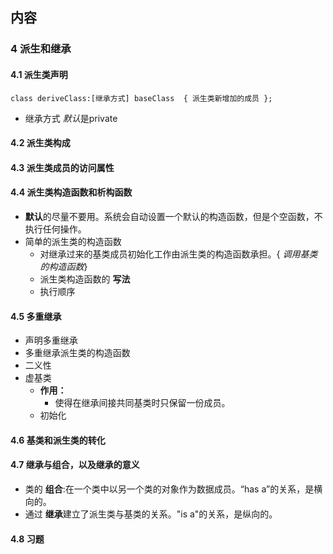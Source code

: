 ##  内容
###  4 派生和继承
####  4.1 派生类声明
`
class deriveClass:[继承方式] baseClass 
{
	派生类新增加的成员
};
`

+ 继承方式 *默认*是private 

####  4.2 派生类构成
####  4.3 派生类成员的访问属性

####  4.4 派生类构造函数和析构函数
+ **默认**的尽量不要用。系统会自动设置一个默认的构造函数，但是个空函数，不执行任何操作。
+ 简单的派生类的构造函数
	+ 对继承过来的基类成员初始化工作由派生类的构造函数承担。{ *调用基类的构造函数*}
	+ 派生类构造函数的 **写法**
	+ 执行顺序

####  4.5 多重继承
+ 声明多重继承
+ 多重继承派生类的构造函数
+ 二义性
+ 虚基类
	+ **作用：**  
		+  使得在继承间接共同基类时只保留一份成员。
	+ 初始化

####  4.6 基类和派生类的转化

####  4.7 继承与组合，以及继承的意义
+ 类的 **组合**:在一个类中以另一个类的对象作为数据成员。“has a”的关系，是横向的。
+ 通过 **继承**建立了派生类与基类的关系。"is a"的关系，是纵向的。

####  4.8 习题